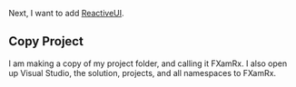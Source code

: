 Next, I want to add [ReactiveUI](https://reactiveui.net/).

## Copy Project
I am making a copy of my project folder, and calling it FXamRx. I also open up Visual Studio, the solution, projects, and all namespaces to FXamRx.
<!--stackedit_data:
eyJoaXN0b3J5IjpbLTE4NzMyMDY1OTZdfQ==
-->